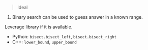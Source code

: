 
> Ideal  

1. Binary search can be used to guess answer in a known range.  

Leverage library if it is available.  
 - Python: `bisect.bisect_left`, `bisect.bisect_right`  
 - C++: `lower_bound`, `upper_bound`

